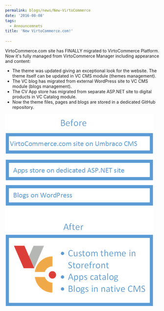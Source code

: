 ```yaml
---
permalink: blogs/news/New-VirtoCommerce
date: '2016-08-08'
tags:
  - Announcemnets
title: 'New VirtoCommerce.com!'

---
```

VirtoCommerce.com site has FINALLY migrated to VirtoCommerce Platform. Now it's fully managed from VirtoCommerce Manager including appearance and content:

* The theme was updated giving an exceptional look for the website. The theme itself can be updated in VC CMS module (themes management).
* The VC blog has migrated from external WordPress site to VC CMS module (blogs management).
* The CV App store has migrated from separate ASP.NET site to digital products in VC Catalog module.
* Now the theme files, pages and blogs are stored in a dedicated GitHub repository.

![blogPost vc.png](../../assets/images/blog/blogPost_vc.png)
